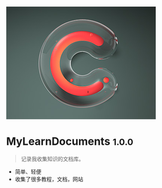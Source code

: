 <!--
 * @features: 网站封面
 * @description: 说明
 * @Date: 2022-05-02 10:05:56
 * @Author: judu233(769471424@qq.com)
 * @LastEditTime: 2022-06-20 13:50:47
 * @LastEditors: judu233
-->
<!-- 背景图片 -->
![](bg.jpg)
# MyLearnDocuments <small>1.0.0</small>
> 记录我收集知识的文档库。

- 简单、轻便
- 收集了很多教程，文档，网站
<!-- 背景色 -->